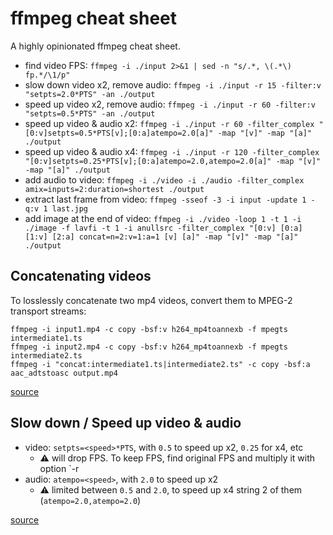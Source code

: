 # ffmpeg cheat sheet

A highly opinionated ffmpeg cheat sheet.

* find video FPS: `ffmpeg -i ./input 2>&1 | sed -n "s/.*, \(.*\) fp.*/\1/p"`
* slow down video x2, remove audio: `ffmpeg -i ./input -r 15 -filter:v "setpts=2.0*PTS" -an ./output`
* speed up video x2, remove audio: `ffmpeg -i ./input -r 60 -filter:v "setpts=0.5*PTS" -an ./output`
* speed up video & audio x2: `ffmpeg -i ./input -r 60 -filter_complex "[0:v]setpts=0.5*PTS[v];[0:a]atempo=2.0[a]" -map "[v]" -map "[a]" ./output`
* speed up video & audio x4: `ffmpeg -i ./input -r 120 -filter_complex "[0:v]setpts=0.25*PTS[v];[0:a]atempo=2.0,atempo=2.0[a]" -map "[v]" -map "[a]" ./output`
* add audio to video: `ffmpeg -i ./video -i ./audio -filter_complex amix=inputs=2:duration=shortest ./output`
* extract last frame from video: `ffmpeg -sseof -3 -i input -update 1 -q:v 1 last.jpg`
* add image at the end of video: `ffmpeg -i ./video -loop 1 -t 1 -i ./image -f lavfi -t 1 -i anullsrc -filter_complex "[0:v] [0:a] [1:v] [2:a] concat=n=2:v=1:a=1 [v] [a]" -map "[v]" -map "[a]" ./output`

## Concatenating videos

To losslessly concatenate two mp4 videos, convert them to MPEG-2 transport streams:

```
ffmpeg -i input1.mp4 -c copy -bsf:v h264_mp4toannexb -f mpegts intermediate1.ts
ffmpeg -i input2.mp4 -c copy -bsf:v h264_mp4toannexb -f mpegts intermediate2.ts
ffmpeg -i "concat:intermediate1.ts|intermediate2.ts" -c copy -bsf:a aac_adtstoasc output.mp4
```

[source](https://trac.ffmpeg.org/wiki/Concatenate)

## Slow down / Speed up video & audio

* video: `setpts=<speed>*PTS`, with `0.5` to speed up x2, `0.25` for x4, etc
  * ⚠️ will drop FPS. To keep FPS, find original FPS and multiply it with option `-r <fps>
* audio: `atempo=<speed>`, with `2.0` to speed up x2
  * ⚠️ limited between `0.5` and `2.0`, to speed up x4 string 2 of them (`atempo=2.0,atempo=2.0`)

[source](https://trac.ffmpeg.org/wiki/How%20to%20speed%20up%20/%20slow%20down%20a%20video)
